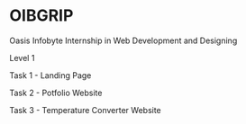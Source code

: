 # OIBGRIP

Oasis Infobyte Internship in Web Development and Designing

Level 1


Task 1 - Landing Page

Task 2 - Potfolio Website

Task 3 - Temperature Converter Website
